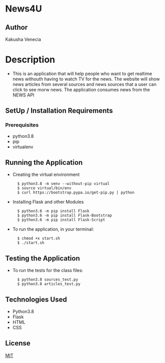 # News4U

## Author

Kakusha Venecia 

# Description
* This is an application that will help people who want to get realtime news withouth having to watch TV for the news. The website will show news articles from several sources and news sources that a user can click to see morw news. The  application consumes news from the NEWS API

## SetUp / Installation Requirements
### Prerequisites
* python3.8
* pip
* virtualenv


## Running the Application
* Creating the virtual environment

        $ python3.8 -m venv --without-pip virtual
        $ source virtual/bin/env
        $ curl https://bootstrap.pypa.io/get-pip.py | python

* Installing Flask and other Modules

        $ python3.6 -m pip install Flask
        $ python3.6 -m pip install Flask-Bootstrap
        $ python3.6 -m pip install Flask-Script

* To run the application, in your terminal:

        $ chmod +x start.sh
        $ ./start.sh

## Testing the Application
* To run the tests for the class files:

        $ python3.8 sources_test.py 
        $ python3.8 articles_test.py 


## Technologies Used
* Python3.8
* Flask
* HTML
* CSS


## License
[MIT](https://github.com/KakushaVenecia/News/blob/master/LICENSE)

